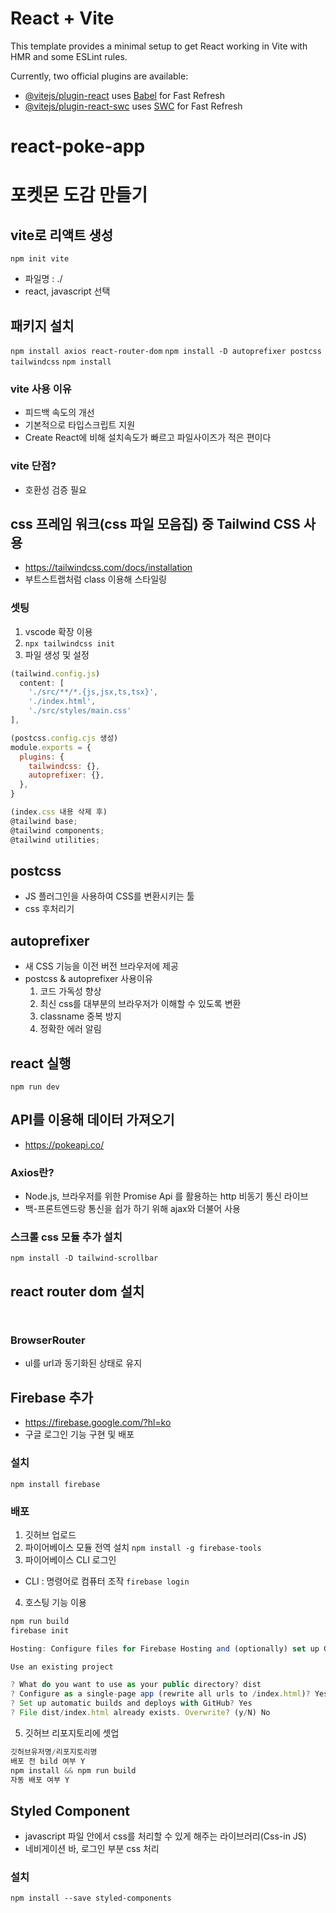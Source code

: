 # React + Vite

This template provides a minimal setup to get React working in Vite with HMR and some ESLint rules.

Currently, two official plugins are available:

- [@vitejs/plugin-react](https://github.com/vitejs/vite-plugin-react/blob/main/packages/plugin-react/README.md) uses [Babel](https://babeljs.io/) for Fast Refresh
- [@vitejs/plugin-react-swc](https://github.com/vitejs/vite-plugin-react-swc) uses [SWC](https://swc.rs/) for Fast Refresh
# react-poke-app
# 포켓몬 도감 만들기

## vite로 리액트 생성
```npm init vite```
- 파일명 : ./
- react, javascript 선택

## 패키지 설치
```npm install axios react-router-dom```
```npm install -D autoprefixer postcss tailwindcss```
```npm install```

### vite 사용 이유
- 피드백 속도의 개선
- 기본적으로 타입스크립트 지원 
- Create React에 비해 설치속도가 빠르고 파일사이즈가 적은 편이다
### vite 단점?
- 호환성 검증 필요

## css 프레임 워크(css 파일 모음집) 중 Tailwind CSS 사용
- https://tailwindcss.com/docs/installation
- 부트스트랩처럼 class 이용해 스타일링
### 셋팅
1. vscode 확장 이용
2. ```npx tailwindcss init``` 
3. 파일 생성 및 설정

```javascript
(tailwind.config.js)
  content: [
    './src/**/*.{js,jsx,ts,tsx}',
    './index.html',
    './src/styles/main.css'
],
```
```javascript
(postcss.config.cjs 생성)
module.exports = {
  plugins: {
    tailwindcss: {},
    autoprefixer: {},
  },
}
```

```javascript
(index.css 내용 삭제 후)
@tailwind base;
@tailwind components;
@tailwind utilities;
```
## postcss
- JS 플러그인을 사용하여 CSS를 변환시키는 툴
- css 후처리기
## autoprefixer
- 새 CSS 기능을 이전 버전 브라우저에 제공
- postcss & autoprefixer 사용이유
  1. 코드 가독성 향상
  2. 최신 css를 대부분의 브라우저가 이해할 수 있도록 변환
  3. classname 중복 방지
  4. 정확한 에러 알림

## react 실행
```npm run dev```

## API를 이용해 데이터 가져오기
- https://pokeapi.co/

### Axios란?
- Node.js, 브라우저를 위한 Promise Api 를 활용하는 http 비동기 통신 라이브
- 백-프론트엔드랑 통신을 쉽가 하기 위해 ajax와 더불어 사용

### 스크롤 css 모듈 추가 설치
```npm install -D tailwind-scrollbar```

## react router dom 설치
``` ```
### BrowserRouter 
- ul를 url과 동기화된 상태로 유지

## Firebase 추가
- https://firebase.google.com/?hl=ko
- 구글 로그인 기능 구현 및 배포
### 설치
```npm install firebase```

### 배포
1. 깃허브 업로드
2. 파이어베이스 모듈 전역 설치
```npm install -g firebase-tools```
3. 파이어베이스 CLI 로그인
  - CLI : 명령어로 컴퓨터 조작
```firebase login```
4. 호스팅 기능 이용
```javascript
npm run build
firebase init 

Hosting: Configure files for Firebase Hosting and (optionally) set up GitHub Action deploys 

Use an existing project

? What do you want to use as your public directory? dist
? Configure as a single-page app (rewrite all urls to /index.html)? Yes
? Set up automatic builds and deploys with GitHub? Yes
? File dist/index.html already exists. Overwrite? (y/N) No
```
5. 깃허브 리포지토리에 셋업
```javascript 
깃허브유저명/리포지토리명 
배포 전 bild 여부 Y
npm install && npm run build
자동 배포 여부 Y
```

## Styled Component 
- javascript 파일 안에서 css를 처리할 수 있게 해주는 라이브러리(Css-in JS)
- 네비게이션 바, 로그인 부분 css 처리
### 설치
```npm install --save styled-components```

